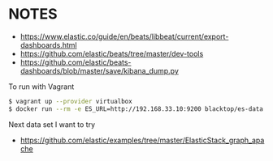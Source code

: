 NOTES  
=====

 * https://www.elastic.co/guide/en/beats/libbeat/current/export-dashboards.html
 * https://github.com/elastic/beats/tree/master/dev-tools
 * https://github.com/elastic/beats-dashboards/blob/master/save/kibana_dump.py

To run with Vagrant

```bash
$ vagrant up --provider virtualbox
$ docker run --rm -e ES_URL=http://192.168.33.10:9200 blacktop/es-data
```

Next data set I want to try

 * https://github.com/elastic/examples/tree/master/ElasticStack_graph_apache
